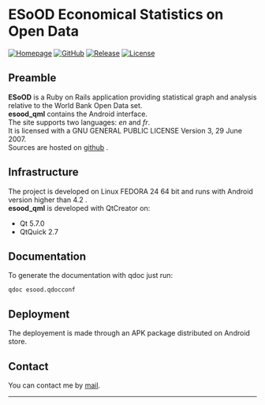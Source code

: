 # ESoOD  Economical Statistics on Open Data  

[![Homepage](http://img.shields.io/badge/home-ESoOD-blue.svg)](https://bege.hd.free.fr)
[![GitHub](http://img.shields.io/badge/github-ESoOD-yellow.svg)](https://github.com/BeGe78/esood_qml)
[![Release](http://img.shields.io/badge/releases-ESoOD-orange.svg)](http://github.com/BeGe78/esood_qml/releases)
[![License](http://img.shields.io/badge/license-GNU-red.svg)](https://bege.hd.free.fr/docs/file/LICENSE)

## Preamble
**ESoOD** is a Ruby on Rails application providing statistical graph and analysis relative to the World Bank Open Data set.  
**esood_qml** contains the Android interface.  
The site supports two languages: *en* and *fr*.  
It is licensed with a GNU GENERAL PUBLIC LICENSE Version 3, 29 June 2007.  
Sources are hosted on [github](https://github.com/BeGe78/esood_qml) .  
## Infrastructure
The project is developed on Linux FEDORA 24 64 bit and runs with Android version higher than 4.2 .  
**esood_qml** is developed with QtCreator on:  
- Qt  5.7.0  
- QtQuick 2.7  

## Documentation
To generate the documentation with qdoc just run:  

    qdoc esood.qdocconf  

## Deployment
The deployement is made through an APK package distributed on Android store.  
## Contact
You can contact me by [mail](mailto:bgardin@gmail.com).  

-----------------

